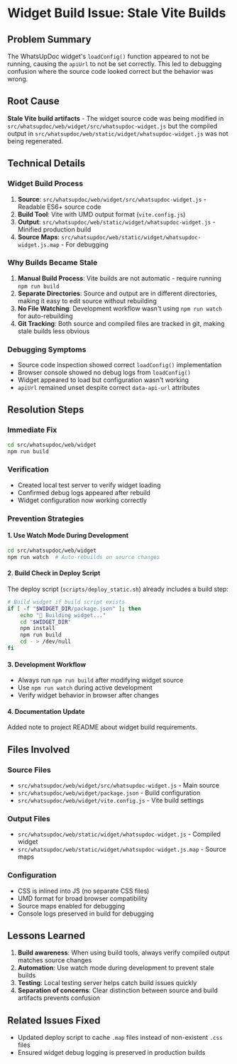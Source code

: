 # Widget Build Issue: Stale Vite Builds

## Problem Summary
The WhatsUpDoc widget's `loadConfig()` function appeared to not be running, causing the `apiUrl` to not be set correctly. This led to debugging confusion where the source code looked correct but the behavior was wrong.

## Root Cause
**Stale Vite build artifacts** - The widget source code was being modified in `src/whatsupdoc/web/widget/src/whatsupdoc-widget.js` but the compiled output in `src/whatsupdoc/web/static/widget/whatsupdoc-widget.js` was not being regenerated.

## Technical Details

### Widget Build Process
1. **Source**: `src/whatsupdoc/web/widget/src/whatsupdoc-widget.js` - Readable ES6+ source code
2. **Build Tool**: Vite with UMD output format (`vite.config.js`)
3. **Output**: `src/whatsupdoc/web/static/widget/whatsupdoc-widget.js` - Minified production build
4. **Source Maps**: `src/whatsupdoc/web/static/widget/whatsupdoc-widget.js.map` - For debugging

### Why Builds Became Stale
1. **Manual Build Process**: Vite builds are not automatic - require running `npm run build`
2. **Separate Directories**: Source and output are in different directories, making it easy to edit source without rebuilding
3. **No File Watching**: Development workflow wasn't using `npm run watch` for auto-rebuilding
4. **Git Tracking**: Both source and compiled files are tracked in git, making stale builds less obvious

### Debugging Symptoms
- Source code inspection showed correct `loadConfig()` implementation
- Browser console showed no debug logs from `loadConfig()`
- Widget appeared to load but configuration wasn't working
- `apiUrl` remained unset despite correct `data-api-url` attributes

## Resolution Steps

### Immediate Fix
```bash
cd src/whatsupdoc/web/widget
npm run build
```

### Verification
- Created local test server to verify widget loading
- Confirmed debug logs appeared after rebuild
- Widget configuration now working correctly

### Prevention Strategies

#### 1. Use Watch Mode During Development
```bash
cd src/whatsupdoc/web/widget
npm run watch  # Auto-rebuilds on source changes
```

#### 2. Build Check in Deploy Script
The deploy script (`scripts/deploy_static.sh`) already includes a build step:
```bash
# Build widget if build script exists
if [ -f "$WIDGET_DIR/package.json" ]; then
    echo "🔨 Building widget..."
    cd "$WIDGET_DIR"
    npm install
    npm run build
    cd - > /dev/null
fi
```

#### 3. Development Workflow
- Always run `npm run build` after modifying widget source
- Use `npm run watch` during active development
- Verify widget behavior in browser after changes

#### 4. Documentation Update
Added note to project README about widget build requirements.

## Files Involved

### Source Files
- `src/whatsupdoc/web/widget/src/whatsupdoc-widget.js` - Main source
- `src/whatsupdoc/web/widget/package.json` - Build configuration
- `src/whatsupdoc/web/widget/vite.config.js` - Vite build settings

### Output Files
- `src/whatsupdoc/web/static/widget/whatsupdoc-widget.js` - Compiled widget
- `src/whatsupdoc/web/static/widget/whatsupdoc-widget.js.map` - Source maps

### Configuration
- CSS is inlined into JS (no separate CSS files)
- UMD format for broad browser compatibility
- Source maps enabled for debugging
- Console logs preserved in build for debugging

## Lessons Learned
1. **Build awareness**: When using build tools, always verify compiled output matches source changes
2. **Automation**: Use watch mode during development to prevent stale builds
3. **Testing**: Local testing server helps catch build issues quickly
4. **Separation of concerns**: Clear distinction between source and build artifacts prevents confusion

## Related Issues Fixed
- Updated deploy script to cache `.map` files instead of non-existent `.css` files
- Ensured widget debug logging is preserved in production builds
